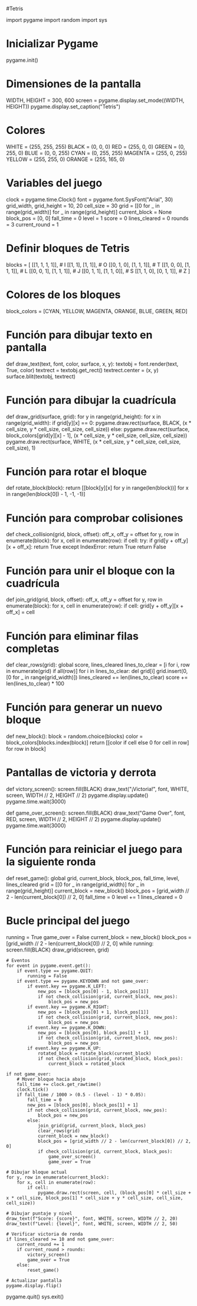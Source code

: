 #Tetris

import pygame
import random
import sys

# Inicializar Pygame
pygame.init()

# Dimensiones de la pantalla
WIDTH, HEIGHT = 300, 600
screen = pygame.display.set_mode((WIDTH, HEIGHT))
pygame.display.set_caption("Tetris")

# Colores
WHITE = (255, 255, 255)
BLACK = (0, 0, 0)
RED = (255, 0, 0)
GREEN = (0, 255, 0)
BLUE = (0, 0, 255)
CYAN = (0, 255, 255)
MAGENTA = (255, 0, 255)
YELLOW = (255, 255, 0)
ORANGE = (255, 165, 0)

# Variables del juego
clock = pygame.time.Clock()
font = pygame.font.SysFont("Arial", 30)
grid_width, grid_height = 10, 20
cell_size = 30
grid = [[0 for _ in range(grid_width)] for _ in range(grid_height)]
current_block = None
block_pos = [0, 0]
fall_time = 0
level = 1
score = 0
lines_cleared = 0
rounds = 3
current_round = 1

# Definir bloques de Tetris
blocks = [
    [[1, 1, 1, 1]],  # I
    [[1, 1], [1, 1]],  # O
    [[0, 1, 0], [1, 1, 1]],  # T
    [[1, 0, 0], [1, 1, 1]],  # L
    [[0, 0, 1], [1, 1, 1]],  # J
    [[0, 1, 1], [1, 1, 0]],  # S
    [[1, 1, 0], [0, 1, 1]],  # Z
]

# Colores de los bloques
block_colors = [CYAN, YELLOW, MAGENTA, ORANGE, BLUE, GREEN, RED]

# Función para dibujar texto en pantalla
def draw_text(text, font, color, surface, x, y):
    textobj = font.render(text, True, color)
    textrect = textobj.get_rect()
    textrect.center = (x, y)
    surface.blit(textobj, textrect)

# Función para dibujar la cuadrícula
def draw_grid(surface, grid):
    for y in range(grid_height):
        for x in range(grid_width):
            if grid[y][x] == 0:
                pygame.draw.rect(surface, BLACK, (x * cell_size, y * cell_size, cell_size, cell_size))
            else:
                pygame.draw.rect(surface, block_colors[grid[y][x] - 1], (x * cell_size, y * cell_size, cell_size, cell_size))
            pygame.draw.rect(surface, WHITE, (x * cell_size, y * cell_size, cell_size, cell_size), 1)

# Función para rotar el bloque
def rotate_block(block):
    return [[block[y][x] for y in range(len(block))] for x in range(len(block[0]) - 1, -1, -1)]

# Función para comprobar colisiones
def check_collision(grid, block, offset):
    off_x, off_y = offset
    for y, row in enumerate(block):
        for x, cell in enumerate(row):
            if cell:
                try:
                    if grid[y + off_y][x + off_x]:
                        return True
                except IndexError:
                    return True
    return False

# Función para unir el bloque con la cuadrícula
def join_grid(grid, block, offset):
    off_x, off_y = offset
    for y, row in enumerate(block):
        for x, cell in enumerate(row):
            if cell:
                grid[y + off_y][x + off_x] = cell

# Función para eliminar filas completas
def clear_rows(grid):
    global score, lines_cleared
    lines_to_clear = [i for i, row in enumerate(grid) if all(row)]
    for i in lines_to_clear:
        del grid[i]
        grid.insert(0, [0 for _ in range(grid_width)])
    lines_cleared += len(lines_to_clear)
    score += len(lines_to_clear) * 100

# Función para generar un nuevo bloque
def new_block():
    block = random.choice(blocks)
    color = block_colors[blocks.index(block)]
    return [[color if cell else 0 for cell in row] for row in block]

# Pantallas de victoria y derrota
def victory_screen():
    screen.fill(BLACK)
    draw_text("¡Victoria!", font, WHITE, screen, WIDTH // 2, HEIGHT // 2)
    pygame.display.update()
    pygame.time.wait(3000)

def game_over_screen():
    screen.fill(BLACK)
    draw_text("Game Over", font, RED, screen, WIDTH // 2, HEIGHT // 2)
    pygame.display.update()
    pygame.time.wait(3000)

# Función para reiniciar el juego para la siguiente ronda
def reset_game():
    global grid, current_block, block_pos, fall_time, level, lines_cleared
    grid = [[0 for _ in range(grid_width)] for _ in range(grid_height)]
    current_block = new_block()
    block_pos = [grid_width // 2 - len(current_block[0]) // 2, 0]
    fall_time = 0
    level += 1
    lines_cleared = 0

# Bucle principal del juego
running = True
game_over = False
current_block = new_block()
block_pos = [grid_width // 2 - len(current_block[0]) // 2, 0]
while running:
    screen.fill(BLACK)
    draw_grid(screen, grid)
    
    # Eventos
    for event in pygame.event.get():
        if event.type == pygame.QUIT:
            running = False
        if event.type == pygame.KEYDOWN and not game_over:
            if event.key == pygame.K_LEFT:
                new_pos = [block_pos[0] - 1, block_pos[1]]
                if not check_collision(grid, current_block, new_pos):
                    block_pos = new_pos
            if event.key == pygame.K_RIGHT:
                new_pos = [block_pos[0] + 1, block_pos[1]]
                if not check_collision(grid, current_block, new_pos):
                    block_pos = new_pos
            if event.key == pygame.K_DOWN:
                new_pos = [block_pos[0], block_pos[1] + 1]
                if not check_collision(grid, current_block, new_pos):
                    block_pos = new_pos
            if event.key == pygame.K_UP:
                rotated_block = rotate_block(current_block)
                if not check_collision(grid, rotated_block, block_pos):
                    current_block = rotated_block

    if not game_over:
        # Mover bloque hacia abajo
        fall_time += clock.get_rawtime()
        clock.tick()
        if fall_time / 1000 > (0.5 - (level - 1) * 0.05):
            fall_time = 0
            new_pos = [block_pos[0], block_pos[1] + 1]
            if not check_collision(grid, current_block, new_pos):
                block_pos = new_pos
            else:
                join_grid(grid, current_block, block_pos)
                clear_rows(grid)
                current_block = new_block()
                block_pos = [grid_width // 2 - len(current_block[0]) // 2, 0]
                if check_collision(grid, current_block, block_pos):
                    game_over_screen()
                    game_over = True

    # Dibujar bloque actual
    for y, row in enumerate(current_block):
        for x, cell in enumerate(row):
            if cell:
                pygame.draw.rect(screen, cell, (block_pos[0] * cell_size + x * cell_size, block_pos[1] * cell_size + y * cell_size, cell_size, cell_size))

    # Dibujar puntaje y nivel
    draw_text(f"Score: {score}", font, WHITE, screen, WIDTH // 2, 20)
    draw_text(f"Level: {level}", font, WHITE, screen, WIDTH // 2, 50)

    # Verificar victoria de ronda
    if lines_cleared >= 10 and not game_over:
        current_round += 1
        if current_round > rounds:
            victory_screen()
            game_over = True
        else:
            reset_game()

    # Actualizar pantalla
    pygame.display.flip()

pygame.quit()
sys.exit()

